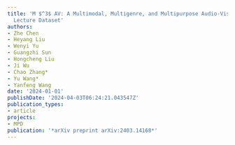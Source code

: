 ```yaml
---
title: 'M $^3$ AV: A Multimodal, Multigenre, and Multipurpose Audio-Visual Academic
  Lecture Dataset'
authors:
- Zhe Chen
- Heyang Liu
- Wenyi Yu
- Guangzhi Sun
- Hongcheng Liu
- Ji Wu
- Chao Zhang*
- Yu Wang*
- Yanfeng Wang
date: '2024-01-01'
publishDate: '2024-04-03T06:24:21.043547Z'
publication_types:
- article
projects:
- MPD
publication: '*arXiv preprint arXiv:2403.14168*'
---
```

